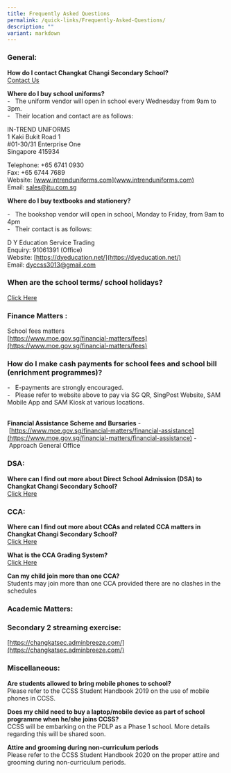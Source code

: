 ```yaml
---
title: Frequently Asked Questions
permalink: /quick-links/Frequently-Asked-Questions/
description: ""
variant: markdown
---
```

### **General:**


**How do I contact Changkat Changi Secondary School?**  
[Contact Us](/about-us/contact-us)&nbsp;&nbsp;  
  
**Where do I buy school uniforms?**  
\-&nbsp; &nbsp;The uniform vendor will open in school every Wednesday from 9am to 3pm.  
\-&nbsp; &nbsp;Their location and contact are as follows:&nbsp;  
  

IN-TREND UNIFORMS&nbsp;<br>
1 Kaki Bukit Road 1<br>
#01-30/31 Enterprise One<br>
Singapore 415934

Telephone: +65 6741 0930<br>
Fax: +65 6744 7689<br>
Website: [www.intrenduniforms.com](www.intrenduniforms.com)<br>
Email: sales@itu.com.sg

  

**Where do I buy textbooks and stationery?**  

\-&nbsp; &nbsp;The bookshop vendor will open in school, Monday to Friday, from 9am to 4pm<br>
\-&nbsp; &nbsp;Their contact is as follows:&nbsp;

  

D Y Education Service Trading<br>
Enquiry: 91061391 (Office)<br>
Website: [https://dyeducation.net/](https://dyeducation.net/)<br>
Email: [dyccss3013@gmail.com](mailto:dyccss3013@gmail.com)

  

### **When are the school terms/ school holidays?**

[Click Here](https://www.moe.gov.sg/news/press-releases/20230807-school-terms-and-holidays-for-2024)  

### **Finance Matters :**&nbsp;&nbsp;

  
School fees matters  
[https://www.moe.gov.sg/financial-matters/fees](https://www.moe.gov.sg/financial-matters/fees)  
  

### **How do I make cash payments for school fees and school bill (enrichment programmes)?**

  
\-&nbsp; &nbsp;E-payments are strongly encouraged.&nbsp;<br>
\-&nbsp; &nbsp;Please refer to website above to pay via SG QR, SingPost Website, SAM Mobile App and SAM Kiosk at various locations.&nbsp;

&nbsp;&nbsp;  
**Financial Assistance Scheme and Bursaries**&nbsp;-&nbsp; &nbsp;[https://www.moe.gov.sg/financial-matters/financial-assistance](https://www.moe.gov.sg/financial-matters/financial-assistance)
\-&nbsp; &nbsp;Approach General Office &nbsp; &nbsp;

### **DSA:**&nbsp;&nbsp;

  
**Where can I find out more about Direct School Admission (DSA) to Changkat Changi Secondary School?**  
[Click Here](/experience-at-changkat/Direct-School-Admission)&nbsp;&nbsp;

###   **CCA:**

  
**Where can I find out more about CCAs and related CCA matters in Changkat Changi Secondary School?**  
[Click Here](/co-curricular-activities/LEAPS-2/School-CCA-Policy)  
  
**What is the CCA Grading System?**  
[Click Here](/co-curricular-activities/LEAPS-2/Introduction-to-LEAPS-2)  
  
**Can my child join more than one CCA?**  
Students may join more than one CCA provided there are no clashes in the schedules &nbsp;  
  

###   **Academic Matters:**

  

### **Secondary 2 streaming exercise:**

[https://changkatsec.adminbreeze.com/](https://changkatsec.adminbreeze.com/)  

###   **Miscellaneous:**

  
**Are students allowed to bring mobile phones to school?**  
Please refer to the CCSS Student Handbook 2019 on the use of mobile phones in CCSS.  
  
**Does my child need to buy a laptop/mobile device as part of school programme&nbsp;when he/she joins CCSS?**  
CCSS will be embarking on the PDLP as a Phase 1 school. More details regarding this will be shared soon.  
  
**Attire and grooming during non-curriculum periods**  
Please refer to the CCSS Student Handbook 2020 on the proper attire and grooming during non-curriculum periods.